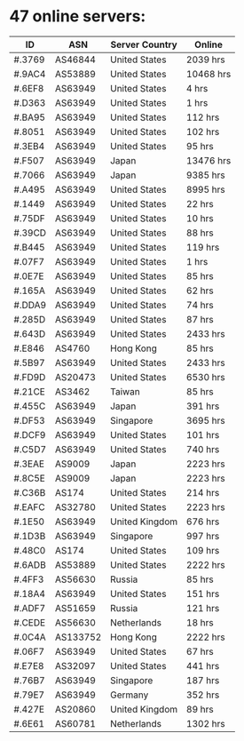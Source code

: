 # 47 online servers:

| ID | ASN | Server Country | Online |
| ------ | ------ | ------ | ------ |
| #.3769 | AS46844 | United States | 2039 hrs |
| #.9AC4 | AS53889 | United States | 10468 hrs |
| #.6EF8 | AS63949 | United States | 4 hrs |
| #.D363 | AS63949 | United States | 1 hrs |
| #.BA95 | AS63949 | United States | 112 hrs |
| #.8051 | AS63949 | United States | 102 hrs |
| #.3EB4 | AS63949 | United States | 95 hrs |
| #.F507 | AS63949 | Japan | 13476 hrs |
| #.7066 | AS63949 | Japan | 9385 hrs |
| #.A495 | AS63949 | United States | 8995 hrs |
| #.1449 | AS63949 | United States | 22 hrs |
| #.75DF | AS63949 | United States | 10 hrs |
| #.39CD | AS63949 | United States | 88 hrs |
| #.B445 | AS63949 | United States | 119 hrs |
| #.07F7 | AS63949 | United States | 1 hrs |
| #.0E7E | AS63949 | United States | 85 hrs |
| #.165A | AS63949 | United States | 62 hrs |
| #.DDA9 | AS63949 | United States | 74 hrs |
| #.285D | AS63949 | United States | 87 hrs |
| #.643D | AS63949 | United States | 2433 hrs |
| #.E846 | AS4760 | Hong Kong | 85 hrs |
| #.5B97 | AS63949 | United States | 2433 hrs |
| #.FD9D | AS20473 | United States | 6530 hrs |
| #.21CE | AS3462 | Taiwan | 85 hrs |
| #.455C | AS63949 | Japan | 391 hrs |
| #.DF53 | AS63949 | Singapore | 3695 hrs |
| #.DCF9 | AS63949 | United States | 101 hrs |
| #.C5D7 | AS63949 | United States | 740 hrs |
| #.3EAE | AS9009 | Japan | 2223 hrs |
| #.8C5E | AS9009 | Japan | 2223 hrs |
| #.C36B | AS174 | United States | 214 hrs |
| #.EAFC | AS32780 | United States | 2223 hrs |
| #.1E50 | AS63949 | United Kingdom | 676 hrs |
| #.1D3B | AS63949 | Singapore | 997 hrs |
| #.48C0 | AS174 | United States | 109 hrs |
| #.6ADB | AS53889 | United States | 2222 hrs |
| #.4FF3 | AS56630 | Russia | 85 hrs |
| #.18A4 | AS63949 | United States | 151 hrs |
| #.ADF7 | AS51659 | Russia | 121 hrs |
| #.CEDE | AS56630 | Netherlands | 18 hrs |
| #.0C4A | AS133752 | Hong Kong | 2222 hrs |
| #.06F7 | AS63949 | United States | 67 hrs |
| #.E7E8 | AS32097 | United States | 441 hrs |
| #.76B7 | AS63949 | Singapore | 187 hrs |
| #.79E7 | AS63949 | Germany | 352 hrs |
| #.427E | AS20860 | United Kingdom | 89 hrs |
| #.6E61 | AS60781 | Netherlands | 1302 hrs |

